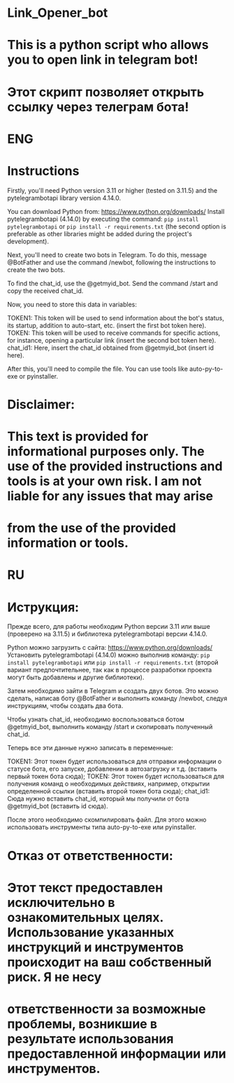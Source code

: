 # Link_Opener_bot
# This is a python script who allows you to open link in telegram bot!
# Этот скрипт позволяет открыть ссылку через телеграм бота!
# ENG
# Instructions
Firstly, you'll need Python version 3.11 or higher (tested on 3.11.5) and the pytelegrambotapi library version 4.14.0.

You can download Python from: https://www.python.org/downloads/
Install pytelegrambotapi (4.14.0) by executing the command: `pip install pytelegrambotapi` or `pip install -r requirements.txt` (the second option is preferable as other 
libraries might be added during the project's development).
    
Next, you'll need to create two bots in Telegram. To do this, message @BotFather and use the command /newbot, following the instructions to create the two bots.
    
To find the chat_id, use the @getmyid_bot. Send the command /start and copy the received chat_id.
    
Now, you need to store this data in variables:
    
TOKEN1: This token will be used to send information about the bot's status, its startup, addition to auto-start, etc. (insert the first bot token here).
TOKEN: This token will be used to receive commands for specific actions, for instance, opening a particular link (insert the second bot token here).
chat_id1: Here, insert the chat_id obtained from @getmyid_bot (insert id here).
    
After this, you'll need to compile the file. You can use tools like auto-py-to-exe or pyinstaller.
    
# Disclaimer:
# This text is provided for informational purposes only. The use of the provided instructions and tools is at your own risk. I am not liable for any issues that may arise     
# from the use of the provided information or tools.

# RU
# Иструкция:
Прежде всего, для работы необходим Python версии 3.11 или выше (проверено на 3.11.5) и библиотека pytelegrambotapi версии 4.14.0.
    
Python можно загрузить с сайта: https://www.python.org/downloads/
Установить pytelegrambotapi (4.14.0) можно выполнив команду: `pip install pytelegrambotapi` или `pip install -r requirements.txt` (второй вариант предпочтительнее, так как      в процессе разработки проекта могут быть добавлены и другие библиотеки).
    
Затем необходимо зайти в Telegram и создать двух ботов. Это можно сделать, написав боту @BotFather и выполнить команду /newbot, следуя инструкциям, чтобы создать два бота.
    
Чтобы узнать chat_id, необходимо воспользоваться ботом @getmyid_bot, выполнить команду /start и скопировать полученный chat_id.
    
Теперь все эти данные нужно записать в переменные:
    
TOKEN1: Этот токен будет использоваться для отправки информации о статусе бота, его запуске, добавлении в автозагрузку и т.д. (вставить первый токен бота сюда);
TOKEN: Этот токен будет использоваться для получения команд о необходимых действиях, например, открытии определенной ссылки (вставить второй токен бота сюда);
chat_id1: Сюда нужно вставить chat_id, который мы получили от бота @getmyid_bot (вставить id сюда).
 
После этого необходимо скомпилировать файл. Для этого можно использовать инструменты типа auto-py-to-exe или pyinstaller.
    
# Отказ от ответственности:
# Этот текст предоставлен исключительно в ознакомительных целях. Использование указанных инструкций и инструментов происходит на ваш собственный риск. Я не несу       
# ответственности за возможные проблемы, возникшие в результате использования предоставленной информации или инструментов.
